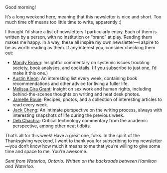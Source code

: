 Good morning!

It’s a long weekend here, meaning that this newsletter is nice and short. Too much time off means too little time to write, apparently :)

I thought I’d share a list of newsletters I particularly enjoy. Each of them is written by a person, with no institution or “brand” at play. Reading them makes me happy. In a way, these all inspire my own newsletter—I aspire to be as worth reading as them. If any interest you, consider checking them out:

* [Mandy Brown](https://tinyletter.com/aworkinglibrary): Insightful commentary on systemic issues troubling society, book analyses, and cocktails. (If you subscribe to just one, I’d make it this one.)
* [Austin Kleon](https://austinkleon.com/newsletter/): An interesting list every week, containing book recommendations and other advice for living a fuller life.
* [Melissa Gira Grant](http://melissagiragrant.com/letters/): Insight on sex work and human rights, including behind-the-scenes thoughts on writing and neat desk photos.
* [Jamelle Bouie](https://jamellebouie.net/the-newsletter/): Recipes, photos, and a collection of interesting articles to read every week.
* [Jack Cheng](https://jackcheng.com/sunday/): An intimate perspective on the writing process, always with interesting snapshots of life during the previous week.
* [Deb Chachra](https://tinyletter.com/metafoundry): Critical technology commentary from the academic perspective, among other neat tidbits.

That’s all for this week! Have a great one, folks. In the spirit of the Thanksgiving weekend, I want to thank you for subscribing to my newsletter—you don’t know how much it means to me that you’re willing to give some time and space to me. You’re awesome.

*Sent from Waterloo, Ontario. Written on the backroads between Hamilton and Waterloo.*